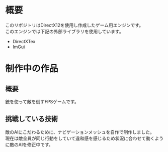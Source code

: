 # 概要
このリポジトリはDirectX12を使用し作成したゲーム用エンジンです。  
このエンジンでは下記の外部ライブラリを使用しています。  
* DirectXTex
* ImGui

# 制作中の作品
## 概要
銃を使って敵を倒すFPSゲームです。  

## 挑戦している技術
敵のAIにこだわるために、ナビゲーションメッシュを自作で制作しました。  
現在は敵全員が同じ行動をしていて違和感を感じるため状況に合わせて動くように敵のAIを修正中です。
